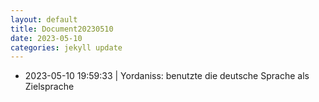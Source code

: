 ```yaml
---
layout: default
title: Document20230510
date: 2023-05-10
categories: jekyll update
---
```

- 2023-05-10 19:59:33 | Yordaniss: benutzte die deutsche Sprache als Zielsprache 
